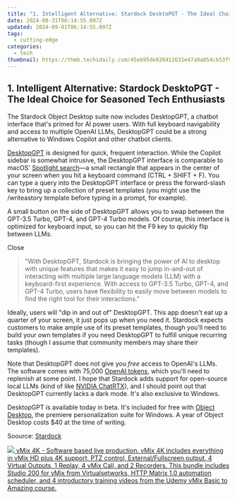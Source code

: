 ```yaml
---
title: "1. Intelligent Alternative: Stardock DesktoPGT - The Ideal Choice for Seasoned Tech Enthusiasts"
date: 2024-08-31T06:14:55.097Z
updated: 2024-09-01T06:14:55.097Z
tags:
  - cutting-edge
categories:
  - tech
thumbnail: https://thmb.techidaily.com/45eb95de820412631e47a9a054cb53f933466e540c5b1bab0a26ad2ba80fd1a7.jpg
---
```


## 1. Intelligent Alternative: Stardock DesktoPGT - The Ideal Choice for Seasoned Tech Enthusiasts

The Stardock Object Desktop suite now includes DesktopGPT, a chatbot interface that's primed for AI power users. With full keyboard navigability and access to multiple OpenAI LLMs, DesktopGPT could be a strong alternative to Windows Copilot and other chatbot clients.

[DesktopGPT](https://www.stardock.com/products/desktopgpt/) is designed for quick, frequent interaction. While the Copilot sidebar is somewhat intrusive, the DesktopGPT interface is comparable to macOS' [Spotlight search](https://screen-capture.techidaily.com/updated-shadowed-swords-and-honored-combatants-must-try-titles-inspired-by-ghost-of-tsushi/)—a small rectangle that appears in the center of your screen when you hit a keyboard command (CTRL + SHIFT + F). You can type a query into the DesktopGPT interface or press the forward-slash key to bring up a collection of preset templates (you might use the /writeastory template before typing in a prompt, for example).

 A small button on the side of DesktopGPT allows you to swap between the GPT-3.5 Turbo, GPT-4, and GPT-4 Turbo models. Of course, this interface is optimized for keyboard input, so you can hit the F9 key to quickly flip between LLMs.

Close 

> "With DesktopGPT, Stardock is bringing the power of AI to desktop with unique features that makes it easy to jump in-and-out of interacting with multiple large language models (LLM) with a keyboard-first experience. With access to GPT-3.5 Turbo, GPT-4, and GPT-4 Turbo, users have flexibility to easily move between models to find the right tool for their interactions."

 Ideally, users will "dip in and out of" DesktopGPT. This app doesn't eat up a quarter of your screen, it just pops up when you need it. Stardock expects customers to make ample use of its preset templates, though you'll need to build your own templates if you need DesktopGPT to fulfill unique recurring tasks (though I assume that community members may share their templates).

 Note that DesktopGPT does not give you _free_ access to OpenAI's LLMs. The software comes with 75,000 [OpenAI tokens](https://openai.com/api/pricing), which you'll need to replenish at some point. I hope that Stardock adds support for open-source local LLMs (kind of like [NVIDIA ChatRTX](https://sim-unlock.techidaily.com/in-2024-sim-unlock-nubia-red-magic-9-proplus-phones-without-code-2-ways-to-remove-android-sim-lock-by-drfone-android/)), and I should point out that DesktopGPT currently lacks a dark mode. It's also exclusive to Windows.

 DesktopGPT is available today in beta. It's included for free with [Object Desktop](https://www.stardock.com/products/odnt/), the premiere personalization suite for Windows. A year of Object Desktop costs $40 at the time of writing.

 Soource: [Stardock](https://www.stardock.com/blog/527525/stardock-unveils-desktopgpt-a-new-app-for-bringing-ai-to-the-desktop)

<ins class="adsbygoogle"
     style="display:block"
     data-ad-format="autorelaxed"
     data-ad-client="ca-pub-7571918770474297"
     data-ad-slot="1223367746"></ins>



<ins class="adsbygoogle"
     style="display:block"
     data-ad-client="ca-pub-7571918770474297"
     data-ad-slot="8358498916"
     data-ad-format="auto"
     data-full-width-responsive="true"></ins>



<!-- affiliate ads begin -->
<a href="https://secure.2checkout.com/order/checkout.php?PRODS=30901369&QTY=1&AFFILIATE=108875&CART=1"> <img src="https://secure.avangate.com/images/merchant/ce9a6fb2becc2d235e62b125e9260102/products/1_copy_vMixCallScreenshot1-large.jpg" border="0"> vMix 4K - Software based live production. vMix 4K includes everything in vMix HD plus 4K support, PTZ control, External/Fullscreen output, 4 Virtual Outputs, 1 Replay, 4 vMix Call, and 2 Recorders. 
This bundle includes Studio 200 for vMix from Virtualsetworks, HTTP Matrix 1.0 automation scheduler, and 4 introductory training videos from the Udemy vMix Basic to Amazing course. </a>
<!-- affiliate ads end -->